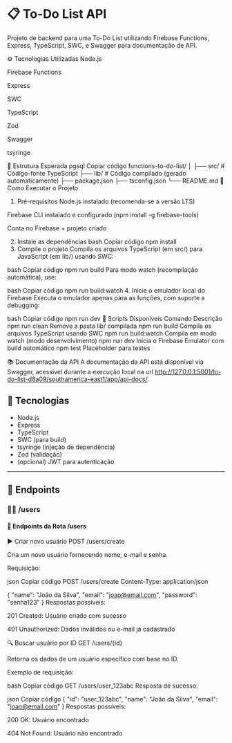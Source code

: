 # 📋 To-Do List API

Projeto de backend para uma To-Do List utilizando Firebase Functions, Express, TypeScript, SWC, e Swagger para documentação de API.

⚙️ Tecnologias Utilizadas
Node.js

Firebase Functions

Express

SWC

TypeScript

Zod

Swagger

tsyringe

📁 Estrutura Esperada
pgsql
Copiar código
functions-to-do-list/
│
├── src/               # Código-fonte TypeScript
├── lib/               # Código compilado (gerado automaticamente)
├── package.json
├── tsconfig.json
└── README.md
🚀 Como Executar o Projeto
1. Pré-requisitos
Node.js instalado (recomenda-se a versão LTS)

Firebase CLI instalado e configurado (npm install -g firebase-tools)

Conta no Firebase + projeto criado

2. Instale as dependências
bash
Copiar código
npm install
3. Compile o projeto
Compila os arquivos TypeScript (em src/) para JavaScript (em lib/) usando SWC:

bash
Copiar código
npm run build
Para modo watch (recompilação automática), use:

bash
Copiar código
npm run build:watch
4. Inicie o emulador local do Firebase
Executa o emulador apenas para as funções, com suporte a debugging:

bash
Copiar código
npm run dev
🧹 Scripts Disponíveis
Comando	Descrição
npm run clean	Remove a pasta lib/ compilada
npm run build	Compila os arquivos TypeScript usando SWC
npm run build:watch	Compila em modo watch (modo desenvolvimento)
npm run dev	Inicia o Firebase Emulator com build automático
npm test	Placeholder para testes

📚 Documentação da API
A documentação da API está disponível via Swagger, acessível durante a execução local na url http://127.0.0.1:5001/to-do-list-d8a09/southamerica-east1/app/api-docs/.

## 🚀 Tecnologias

- Node.js
- Express
- TypeScript
- SWC (para build)
- tsyringe (injeção de dependência)
- Zod (validação)
- (opcional) JWT para autenticação

---

## 📂 Endpoints

### 🧑‍💼 /users

#### 📌 Endpoints da Rota /users
▶️ Criar novo usuário
POST /users/create

Cria um novo usuário fornecendo nome, e-mail e senha.

Requisição:

json
Copiar código
POST /users/create
Content-Type: application/json

{
  "name": "João da Silva",
  "email": "joao@email.com",
  "password": "senha123"
}
Respostas possíveis:

201 Created: Usuário criado com sucesso

401 Unauthorized: Dados inválidos ou e-mail já cadastrado

🔍 Buscar usuário por ID
GET /users/{id}

Retorna os dados de um usuário específico com base no ID.

Exemplo de requisição:

bash
Copiar código
GET /users/user_123abc
Resposta de sucesso:

json
Copiar código
{
  "id": "user_123abc",
  "name": "João da Silva",
  "email": "joao@email.com"
}
Respostas possíveis:

200 OK: Usuário encontrado

404 Not Found: Usuário não encontrado
